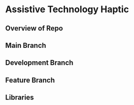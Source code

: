 # Assistive Technology Haptic

## Overview of Repo


## Main Branch


## Development Branch


## Feature Branch 


## Libraries
